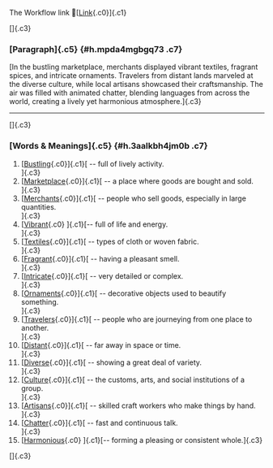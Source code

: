 The Workflow link
👏[[Link](https://www.google.com/url?q=http://www.google.com&sa=D&source=editors&ust=1760445596428798&usg=AOvVaw11-Ql2XlhnigA-peJfq-H0){.c0}]{.c1}

[]{.c3}

### [Paragraph]{.c5} {#h.mpda4mgbgq73 .c7}

[In the bustling marketplace, merchants displayed vibrant textiles,
fragrant spices, and intricate ornaments. Travelers from distant lands
marveled at the diverse culture, while local artisans showcased their
craftsmanship. The air was filled with animated chatter, blending
languages from across the world, creating a lively yet harmonious
atmosphere.]{.c3}

------------------------------------------------------------------------

[]{.c3}

### [Words & Meanings]{.c5} {#h.3aalkbh4jm0b .c7}

1.  [[Bustling](https://www.google.com/url?q=http://www.google.com&sa=D&source=editors&ust=1760445596430296&usg=AOvVaw3CAVOJkKDLGbLcWAHdko9F){.c0}]{.c1}[ --
    full of lively activity.\
    ]{.c3}
2.  [[Marketplace](https://www.google.com/url?q=http://www.google.com&sa=D&source=editors&ust=1760445596430611&usg=AOvVaw0HPeZRYoyrth7qx-V-_TfJ){.c0}]{.c1}[ --
    a place where goods are bought and sold.\
    ]{.c3}
3.  [[Merchants](https://www.google.com/url?q=http://www.google.com&sa=D&source=editors&ust=1760445596430913&usg=AOvVaw0MCXoNhBfhT6D96yhHgBkK){.c0}]{.c1}[ --
    people who sell goods, especially in large quantities.\
    ]{.c3}
4.  [[Vibrant](https://www.google.com/url?q=http://www.google.com&sa=D&source=editors&ust=1760445596431237&usg=AOvVaw0w90QjpHbT1CBYn425eLv2){.c0}
    ]{.c1}[-- full of life and energy.\
    ]{.c3}
5.  [[Textiles](https://www.google.com/url?q=http://www.google.com&sa=D&source=editors&ust=1760445596431503&usg=AOvVaw0BkoJ_YHSxvlG8DHaiWD8G){.c0}]{.c1}[ --
    types of cloth or woven fabric.\
    ]{.c3}
6.  [[Fragrant](https://www.google.com/url?q=http://www.google.com&sa=D&source=editors&ust=1760445596431771&usg=AOvVaw01ScGz3CjQuy14aY8JB4xk){.c0}]{.c1}[ --
    having a pleasant smell.\
    ]{.c3}
7.  [[Intricate](https://www.google.com/url?q=http://www.google.com&sa=D&source=editors&ust=1760445596432004&usg=AOvVaw0RxGHqCvZSB7yWCVY8fL2w){.c0}]{.c1}[ --
    very detailed or complex.\
    ]{.c3}
8.  [[Ornaments](https://www.google.com/url?q=http://www.google.com&sa=D&source=editors&ust=1760445596432260&usg=AOvVaw0wSLudnYb68WVbwSrQqchT){.c0}]{.c1}[ --
    decorative objects used to beautify something.\
    ]{.c3}
9.  [[Travelers](https://www.google.com/url?q=http://www.google.com&sa=D&source=editors&ust=1760445596432511&usg=AOvVaw3fJT6tjbF_qCqXwwWgDILR){.c0}]{.c1}[ --
    people who are journeying from one place to another.\
    ]{.c3}
10. [[Distant](https://www.google.com/url?q=http://www.google.com&sa=D&source=editors&ust=1760445596432717&usg=AOvVaw2EHNiTwRtBtRhPSV86fObN){.c0}]{.c1}[ --
    far away in space or time.\
    ]{.c3}
11. [[Diverse](https://www.google.com/url?q=http://www.google.com&sa=D&source=editors&ust=1760445596432855&usg=AOvVaw1iOINpbuVqxjVxfr_Bd7st){.c0}]{.c1}[ --
    showing a great deal of variety.\
    ]{.c3}
12. [[Culture](https://www.google.com/url?q=http://www.google.com&sa=D&source=editors&ust=1760445596432991&usg=AOvVaw0DDdsjB6ZPm_PRJtz4Oif-){.c0}]{.c1}[ --
    the customs, arts, and social institutions of a group.\
    ]{.c3}
13. [[Artisans](https://www.google.com/url?q=http://www.google.com&sa=D&source=editors&ust=1760445596433146&usg=AOvVaw3sWyrLpAN7HkCBEyHDIpI8){.c0}]{.c1}[ --
    skilled craft workers who make things by hand.\
    ]{.c3}
14. [[Chatter](https://www.google.com/url?q=http://www.google.com&sa=D&source=editors&ust=1760445596433293&usg=AOvVaw0tN8-le6ewiGqgYhhz6fGc){.c0}]{.c1}[ --
    fast and continuous talk.\
    ]{.c3}
15. [[Harmonious](https://www.google.com/url?q=http://www.google.com&sa=D&source=editors&ust=1760445596433465&usg=AOvVaw3yM7UGHRswu7mWKcK-QKpj){.c0}
    ]{.c1}[-- forming a pleasing or consistent whole.]{.c3}

[]{.c3}
